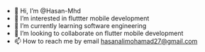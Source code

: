 - 👋 Hi, I’m @Hasan-Mhd
- 👀 I’m interested in fluttter mobile development 
- 🌱 I’m currently learning software engineering
- 💞️ I’m looking to collaborate on flutter mobile development
- 📫 How to reach me by email hasanalimohamad27@gmail.com

<!---
Hasan-Mhd/Hasan-Mhd is a ✨ special ✨ repository because its `README.md` (this file) appears on your GitHub profile.
You can click the Preview link to take a look at your changes.
--->
